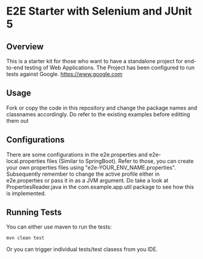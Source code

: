 # E2E Starter with Selenium and JUnit 5

## Overview
This is a starter kit for those who want to have a standalone project for end-to-end testing of Web Applications. The Project has been configured to run tests against Google. https://www.google.com

## Usage
Fork or copy the code in this repository and change the package names and classnames accordingly. Do refer to the existing examples before editting them out

## Configurations
There are some configurations in the e2e.properties and e2e-local.properties files (Similar to SpringBoot). Refer to those, you can create your own properties files using "e2e-YOUR_ENV_NAME.properties". Subsequently remember to change the active profile either in e2e.properties or pass it in as a JVM argument. Do take a look at PropertiesReader.java in the com.example.app.util package to see how this is implemented.

## Running Tests
You can either use maven to run the tests:
```
mvn clean test
```
Or you can trigger individual tests/test clasess from you IDE.

